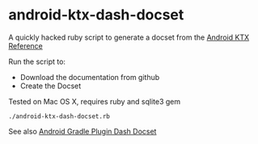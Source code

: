 android-ktx-dash-docset
=================================

A quickly hacked ruby script to generate a docset from the [Android KTX Reference](https://android.github.io/android-ktx/core-ktx/)

Run the script to:
* Download the documentation from github
* Create the Docset

Tested on Mac OS X, requires ruby and sqlite3 gem

```
./android-ktx-dash-docset.rb
```

See also [Android Gradle Plugin Dash Docset](https://github.com/tokou/android-gradle-plugin-dash-docset)
